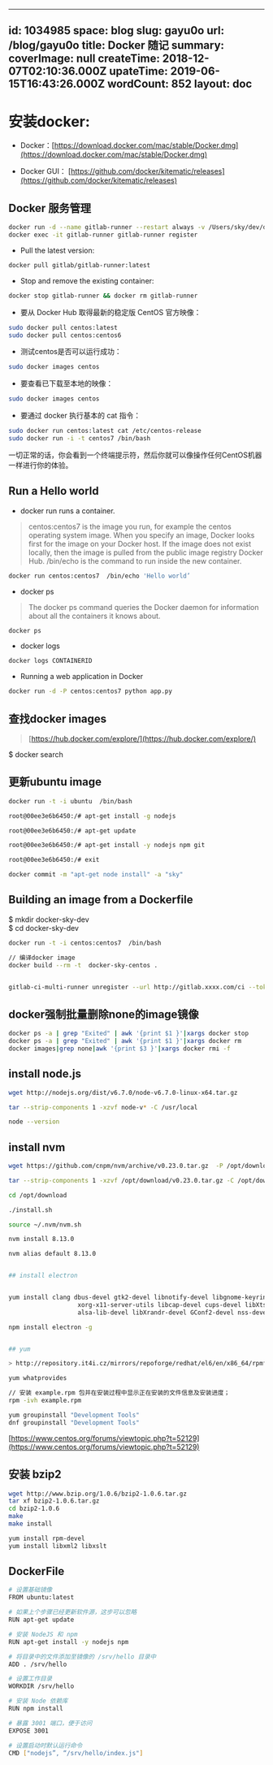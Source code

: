 
---
id: 1034985
space: blog
slug: gayu0o
url: /blog/gayu0o
title: Docker 随记
summary: 
coverImage: null
createTime: 2018-12-07T02:10:36.000Z 
upateTime: 2019-06-15T16:43:26.000Z
wordCount: 852
layout: doc
---

# 安装docker: 
- Docker：[https://download.docker.com/mac/stable/Docker.dmg](https://download.docker.com/mac/stable/Docker.dmg)

- Docker GUI： [https://github.com/docker/kitematic/releases](https://github.com/docker/kitematic/releases)




## Docker 服务管理

```bash
docker run -d --name gitlab-runner --restart always -v /Users/sky/dev/docker/gitlab-runner/config:/etc/gitlab-runner gitlab/gitlab-runner:latest
docker exec -it gitlab-runner gitlab-runner register
```

- Pull the latest version:


```bash
docker pull gitlab/gitlab-runner:latest
```

- Stop and remove the existing container:


```bash
docker stop gitlab-runner && docker rm gitlab-runner
```

- 要从 Docker Hub 取得最新的稳定版 CentOS 官方映像：


```bash
sudo docker pull centos:latest
sudo docker pull centos:centos6
```

- 测试centos是否可以运行成功：


```bash
sudo docker images centos
```

- 要查看已下载至本地的映像：


```bash
sudo docker images centos
```

- 要通过 docker 执行基本的 cat 指令：


```bash
sudo docker run centos:latest cat /etc/centos-release
sudo docker run -i -t centos7 /bin/bash
```

一切正常的话，你会看到一个终端提示符，然后你就可以像操作任何CentOS机器一样进行你的体验。


## Run a Hello world

- docker run runs a container.


> centos:centos7 is the image you run, for example the centos operating system image. When you specify an image, Docker looks first for the image on your Docker host. If the image does not exist locally, then the image is pulled from the public image registry Docker Hub. /bin/echo is the command to run inside the new container.


```bash
docker run centos:centos7  /bin/echo 'Hello world’
```

- docker ps


> The docker ps command queries the Docker daemon for information about all the containers it knows about.


```bash
docker ps
```

- docker logs


```bash
docker logs CONTAINERID
```

- Running a web application in Docker


```bash
docker run -d -P centos:centos7 python app.py
```


## 查找docker images

> [https://hub.docker.com/explore/](https://hub.docker.com/explore/)


$ docker search


## 更新ubuntu image

```bash
docker run -t -i ubuntu  /bin/bash
```

```bash
root@00ee3e6b6450:/# apt-get install -g nodejs

root@00ee3e6b6450:/# apt-get update

root@00ee3e6b6450:/# apt-get install -y nodejs npm git

root@00ee3e6b6450:/# exit
```

```bash
docker commit -m "apt-get node install" -a "sky"
```


## Building an image from a Dockerfile

$ mkdir docker-sky-dev<br />$ cd docker-sky-dev

```bash
docker run -t -i centos:centos7  /bin/bash

// 编译docker image
docker build --rm -t  docker-sky-centos .


gitlab-ci-multi-runner unregister --url http://gitlab.xxxx.com/ci --token xxxxxxx
```


## docker强制批量删除none的image镜像

```bash
docker ps -a | grep "Exited" | awk '{print $1 }'|xargs docker stop
docker ps -a | grep "Exited" | awk '{print $1 }'|xargs docker rm
docker images|grep none|awk '{print $3 }'|xargs docker rmi -f
```


## install node.js


```bash
wget http://nodejs.org/dist/v6.7.0/node-v6.7.0-linux-x64.tar.gz

tar --strip-components 1 -xzvf node-v* -C /usr/local

node --version
```


## install nvm

```bash
wget https://github.com/cnpm/nvm/archive/v0.23.0.tar.gz  -P /opt/download

tar --strip-components 1 -xzvf /opt/download/v0.23.0.tar.gz -C /opt/download

cd /opt/download

./install.sh

source ~/.nvm/nvm.sh

nvm install 8.13.0

nvm alias default 8.13.0


## install electron


yum install clang dbus-devel gtk2-devel libnotify-devel libgnome-keyring-devel \
                   xorg-x11-server-utils libcap-devel cups-devel libXtst-devel \
                   alsa-lib-devel libXrandr-devel GConf2-devel nss-devel libgtk-x11-2.0.so.0 libXss.so

npm install electron -g


## yum

> http://repository.it4i.cz/mirrors/repoforge/redhat/el6/en/x86_64/rpmforge/RPMS/rpmforge-release-0.5.3-1.el6.rf.x86_64.rpm

yum whatprovides

// 安装 example.rpm 包并在安装过程中显示正在安装的文件信息及安装进度；
rpm -ivh example.rpm 

yum groupinstall "Development Tools"
dnf groupinstall "Development Tools"
```

[https://www.centos.org/forums/viewtopic.php?t=52129](https://www.centos.org/forums/viewtopic.php?t=52129)


## 安装 bzip2

```bash
wget http://www.bzip.org/1.0.6/bzip2-1.0.6.tar.gz
tar xf bzip2-1.0.6.tar.gz
cd bzip2-1.0.6
make
make install

yum install rpm-devel
yum install libxml2 libxslt
```


## DockerFile

```bash
# 设置基础镜像
FROM ubuntu:latest

# 如果上个步骤已经更新软件源，这步可以忽略
RUN apt-get update

# 安装 NodeJS 和 npm
RUN apt-get install -y nodejs npm

# 将目录中的文件添加至镜像的 /srv/hello 目录中
ADD . /srv/hello

# 设置工作目录
WORKDIR /srv/hello

# 安装 Node 依赖库
RUN npm install

# 暴露 3001 端口，便于访问
EXPOSE 3001

# 设置启动时默认运行命令
CMD ["nodejs”, “/srv/hello/index.js"]
```


  